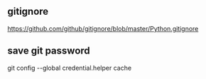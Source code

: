 ## gitignore

https://github.com/github/gitignore/blob/master/Python.gitignore

## save git password

git config --global credential.helper cache

##
